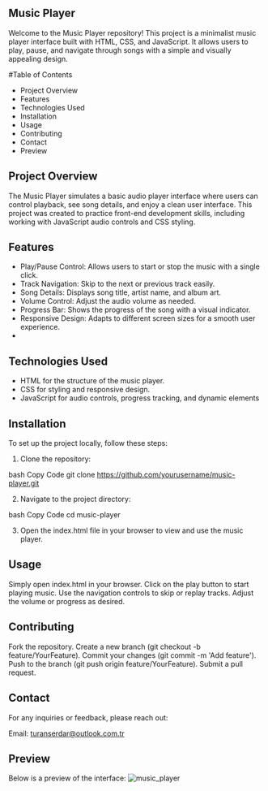 ## Music Player
Welcome to the Music Player repository! This project is a minimalist music player interface built with HTML, CSS, and JavaScript. It allows users to play, pause, and navigate through songs with a simple and visually appealing design.

#Table of Contents
- Project Overview
- Features
- Technologies Used
- Installation
- Usage
- Contributing
- Contact
- Preview

## Project Overview
The Music Player simulates a basic audio player interface where users can control playback, see song details, and enjoy a clean user interface. This project was created to practice front-end development skills, including working with JavaScript audio controls and CSS styling.

## Features
- Play/Pause Control: Allows users to start or stop the music with a single click.
- Track Navigation: Skip to the next or previous track easily.
- Song Details: Displays song title, artist name, and album art.
- Volume Control: Adjust the audio volume as needed.
- Progress Bar: Shows the progress of the song with a visual indicator.
- Responsive Design: Adapts to different screen sizes for a smooth user experience.
- 
## Technologies Used
- HTML for the structure of the music player.
- CSS for styling and responsive design.
- JavaScript for audio controls, progress tracking, and dynamic elements

## Installation
To set up the project locally, follow these steps:

1. Clone the repository:

bash
Copy Code
git clone https://github.com/yourusername/music-player.git

2. Navigate to the project directory:

bash
Copy Code
cd music-player

3. Open the index.html file in your browser to view and use the music player.

## Usage
Simply open index.html in your browser.
Click on the play button to start playing music.
Use the navigation controls to skip or replay tracks.
Adjust the volume or progress as desired.

## Contributing
Fork the repository.
Create a new branch (git checkout -b feature/YourFeature).
Commit your changes (git commit -m 'Add feature').
Push to the branch (git push origin feature/YourFeature).
Submit a pull request.

## Contact
For any inquiries or feedback, please reach out:

Email: turanserdar@outlook.com.tr

## Preview
Below is a preview of the interface:
![music_player](https://github.com/user-attachments/assets/25167002-f0cd-4e87-b3b9-091b59fa2cc7)

